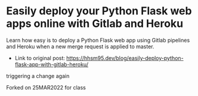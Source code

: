 # Easily deploy your Python Flask web apps online with Gitlab and Heroku

Learn how easy is to deploy a Python Flask web app using Gitlab pipelines and Heroku when a new merge request is applied to master.

- Link to original post: <https://hhsm95.dev/blog/easily-deploy-python-flask-app-with-gitlab-heroku/>

triggering a change again

Forked on 25MAR2022 for class
